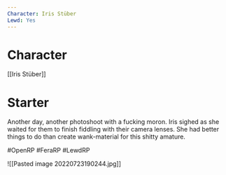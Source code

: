 ```yaml
---
Character: Iris Stüber
Lewd: Yes
---
```

# Character
[[Iris Stüber]]

# Starter
Another day, another photoshoot with a fucking moron. Iris sighed as she waited for them to finish fiddling with their camera lenses. She had better things to do than create wank-material for this shitty amature.

#OpenRP #FeraRP #LewdRP 

![[Pasted image 20220723190244.jpg]]